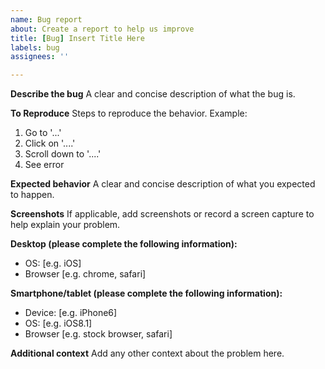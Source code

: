 ```yaml
---
name: Bug report
about: Create a report to help us improve
title: [Bug] Insert Title Here
labels: bug
assignees: ''

---
```


**Describe the bug**
A clear and concise description of what the bug is.

**To Reproduce**
Steps to reproduce the behavior. Example:
1. Go to '...'
2. Click on '....'
3. Scroll down to '....'
4. See error

**Expected behavior**
A clear and concise description of what you expected to happen.

**Screenshots**
If applicable, add screenshots or record a screen capture to help explain your problem.

**Desktop (please complete the following information):**
 - OS: [e.g. iOS]
 - Browser [e.g. chrome, safari]

**Smartphone/tablet (please complete the following information):**
 - Device: [e.g. iPhone6]
 - OS: [e.g. iOS8.1]
 - Browser [e.g. stock browser, safari]

**Additional context**
Add any other context about the problem here.
